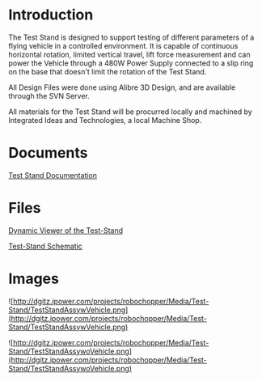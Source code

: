 # Introduction #

The Test Stand is designed to support testing of different parameters of a flying vehicle in a controlled environment.  It is capable of continuous horizontal rotation, limited vertical travel, lift force measurement and can power the Vehicle through a 480W Power Supply connected to a slip ring on the base that doesn't limit the rotation of the Test Stand.

All Design Files were done using Alibre 3D Design, and are available through the SVN Server.

All materials for the Test Stand will be procurred locally and machined by Integrated Ideas and Technologies, a local Machine Shop.


# Documents #

[Test Stand Documentation](http://docs.google.com/View?id=dgxx4k4m_94c78x5bdr)

# Files #
[Dynamic Viewer of the Test-Stand](http://dgitz.ipower.com/projects/robochopper/Media/Test-Stand/TestStandAssy.pdf)

[Test-Stand Schematic](http://dgitz.ipower.com/projects/robochopper/Media/Test-Stand/TestStandAssemblySchematic.pdf)

# Images #

![http://dgitz.ipower.com/projects/robochopper/Media/Test-Stand/TestStandAssywVehicle.png](http://dgitz.ipower.com/projects/robochopper/Media/Test-Stand/TestStandAssywVehicle.png)

![http://dgitz.ipower.com/projects/robochopper/Media/Test-Stand/TestStandAssywoVehicle.png](http://dgitz.ipower.com/projects/robochopper/Media/Test-Stand/TestStandAssywoVehicle.png)